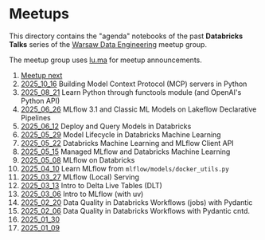 # Meetups

This directory contains the "agenda" notebooks of the past **Databricks Talks** series of the [Warsaw Data Engineering](https://www.meetup.com/warsaw-data-engineering/) meetup group.

The meetup group uses [lu.ma](https://lu.ma/warsaw-data-engineering) for meetup announcements.

1. [Meetup next](./Meetup_next.ipynb)
1. [2025_10_16](./Meetup_2025_10_16.ipynb) Building Model Context Protocol (MCP) servers in Python
1. [2025_08_21](./Meetup_2025_08_21.ipynb) Learn Python through functools module (and OpenAI's Python API)
1. [2025_06_26](./Meetup_2025_06_26.ipynb) MLflow 3.1 and Classic ML Models on Lakeflow Declarative Pipelines
1. [2025_06_12](./Meetup_2025_06_12.ipynb) Deploy and Query Models in Databricks
1. [2025_05_29](./Meetup_2025_05_29.ipynb) Model Lifecycle in Databricks Machine Learning
1. [2025_05_22](./Meetup_2025_05_22.ipynb) Databricks Machine Learning and MLflow Client API
1. [2025_05_15](./Meetup_2025_05_15.ipynb) Managed MLflow and Databricks Machine Learning
1. [2025_05_08](./Meetup_2025_05_08.ipynb) MLflow on Databricks
1. [2025_04_10](./Meetup_2025_04_10.ipynb) Learn MLflow from `mlflow/models/docker_utils.py`
1. [2025_03_27](./Meetup_2025_03_27.ipynb) MLflow (Local) Serving
1. [2025_03_13](./2025_03_13.ipynb) Intro to Delta Live Tables (DLT)
1. [2025_03_06](./2025_03_06.ipynb) Intro to MLflow (with uv)
1. [2025_02_20](./Meetup_2025_02_20.ipynb) Data Quality in Databricks Workflows (jobs) with Pydantic
1. [2025_02_06](./Meetup_2025_02_06.sql) Data Quality in Databricks Workflows with Pydantic cntd.
1. [2025_01_30](./Meetup_2025_01_30.sql)
1. [2025_01_09](./Meetup_2025_01_09.sql)
